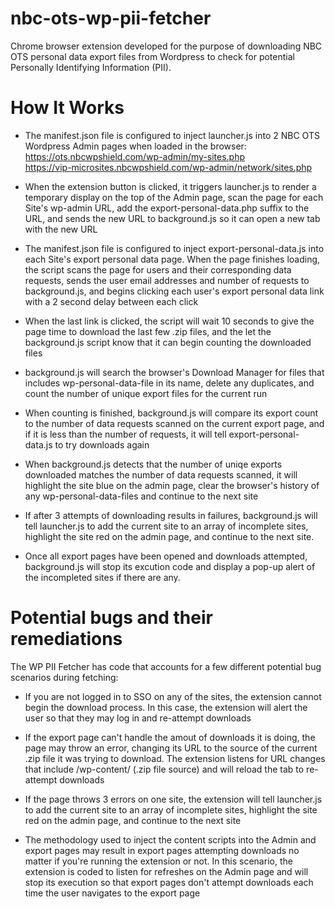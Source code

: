 # nbc-ots-wp-pii-fetcher
Chrome browser extension developed for the purpose of downloading NBC OTS personal data export files from Wordpress to check for potential Personally Identifying Information (PII).

# How It Works
- The manifest.json file is configured to inject launcher.js into 2 NBC OTS Wordpress Admin pages when loaded in the browser:
  https://ots.nbcwpshield.com/wp-admin/my-sites.php  
  https://vip-microsites.nbcwpshield.com/wp-admin/network/sites.php

- When the extension button is clicked, it triggers launcher.js to render a temporary display on the top of the Admin page, scan the page for each Site's wp-admin URL, add the export-personal-data.php suffix to the URL, and sends the new URL to background.js so it can open a new tab with the new URL

- The manifest.json file is configured to inject export-personal-data.js into each Site's export personal data page. When the page finishes loading, the script scans the page for users and their corresponding data requests, sends the user email addresses and number of requests to background.js, and begins clicking each user's export personal data link with a 2 second delay between each click

- When the last link is clicked, the script will wait 10 seconds to give the page time to download the last few .zip files, and the let the background.js script know that it can begin counting the downloaded files

- background.js will search the browser's Download Manager for files that includes wp-personal-data-file in its name, delete any duplicates, and count the number of unique export files for the current run

- When counting is finished, background.js will compare its export count to the number of data requests scanned on the current export page, and if it is less than the number of requests, it will tell export-personal-data.js to try downloads again

- When background.js detects that the number of uniqe exports downloaded matches the number of data requests scanned, it will highlight the site blue on the admin page, clear the browser's history of any wp-personal-data-files and continue to the next site

- If after 3 attempts of downloading results in failures, background.js will tell launcher.js to add the current site to an array of incomplete sites, highlight the site red on the admin page, and continue to the next site.

- Once all export pages have been opened and downloads attempted, background.js will stop its excution code and display a pop-up alert of the incompleted sites if there are any.

# Potential bugs and their remediations
The WP PII Fetcher has code that accounts for a few different potential bug scenarios during fetching:

- If you are not logged in to SSO on any of the sites, the extension cannot begin the download process. In this case, the extension will alert the user so that they may log in and re-attempt downloads

- If the export page can't handle the amout of downloads it is doing, the page may throw an error, changing its URL to the source of the current .zip file it was trying to download. The extension listens for URL changes that include /wp-content/ (.zip file source) and will reload the tab to re-attempt downloads

- If the page throws 3 errors on one site, the extension will tell launcher.js to add the current site to an array of incomplete sites, highlight the site red on the admin page, and continue to the next site

- The methodology used to inject the content scripts into the Admin and export pages may result in export pages attempting downloads no matter if you're running the extension or not. In this scenario, the extension is coded to listen for refreshes on the Admin page and will stop its execution so that export pages don't attempt downloads each time the user navigates to the export page

